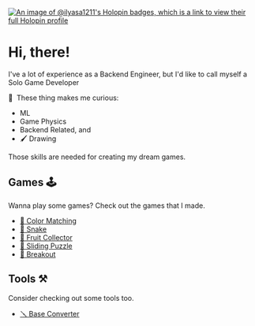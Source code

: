 [![An image of @ilyasa1211's Holopin badges, which is a link to view their full Holopin profile](https://holopin.me/ilyasa1211)](https://holopin.io/@ilyasa1211)

# Hi, there! 

I've a lot of experience as a Backend Engineer, but I'd like to call myself a Solo Game Developer

🧠  These thing makes me curious:

- ML
- Game Physics
- Backend Related, and
- 🖌️ Drawing 

Those skills are needed for creating my dream games.

## Games 🕹️

Wanna play some games? Check out the games that I made.

- [🎨 Color Matching](https://ilyasa1211.github.io/game-matching-color/)
- [🐍 Snake](https://ilyasa1211.github.io/game-snake/)
- [🍊 Fruit Collector](https://ilyasa1211.github.io/game-fruit-collector/)
- [🔢 Sliding Puzzle](https://ilyasa1211.github.io/game-sliding-puzzle/)
- [🧱 Breakout](https://ilyasa1211.github.io/game-breakout/)

## Tools ⚒️

Consider checking out some tools too.

- [🪛 Base Converter](https://ilyasa1211.github.io/base-converter/)

